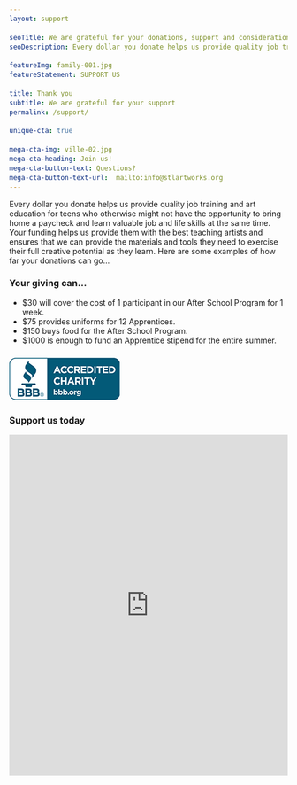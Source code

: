 ```yaml
---
layout: support

seoTitle: We are grateful for your donations, support and consideration
seoDescription: Every dollar you donate helps us provide quality job training and art education for teens who otherwise might not have the opportunity to bring home a paycheck and learn valuable job and life skills at the same time.

featureImg: family-001.jpg
featureStatement: SUPPORT US

title: Thank you
subtitle: We are grateful for your support
permalink: /support/

unique-cta: true

mega-cta-img: ville-02.jpg
mega-cta-heading: Join us!
mega-cta-button-text: Questions?
mega-cta-button-text-url:  mailto:info@stlartworks.org
---
```

Every dollar you donate helps us provide quality job training and art education for teens who otherwise might not have the opportunity to bring home a paycheck and learn valuable job and life skills at the same time. Your funding helps us provide them with the best teaching artists and ensures that we can provide the materials and tools they need to exercise their full creative potential as they learn. Here are some examples of how far your donations can go...
### Your giving can...

* $30 will cover the cost of 1 participant in our After School Program for 1 week.
* $75 provides uniforms for 12 Apprentices.
* $150 buys food for the After School Program.
* $1000 is enough to fund an Apprentice stipend for the entire summer.

### [![Better Business Bureau logo](/uploads/versions/bbblogobluesm---&#40;----200-76&#41;---.jpg)](http://www.bbb.org/stlouis/business-reviews/charity-arts-and-culture/st-louis-artworks-in-saint-louis-mo-310482094)
### Support us today

 

<div id="wufoo-qecsxr519eqmvz"><iframe id="wufooFormqecsxr519eqmvz" class="wufoo-form-container" height="616" allowtransparency="true" frameborder="0" scrolling="no" style="width:100%;border:none" src="https://stlartworks.wufoo.com/embed/qecsxr519eqmvz/def/embedKey=qecsxr519eqmvz134293&amp;entsource=&amp;referrer=">&amp;amp;amp;amp;amp;amp;lt;a href=&amp;amp;amp;amp;amp;amp;quot;&amp;amp;amp;amp;amp;lt;a href=&amp;amp;amp;quot;&amp;amp;lt;a href=&quot;https://stlartworks.wufoo.com/forms/qecsxr519eqmvz/&amp;amp;amp;amp;amp;amp;amp;quot&amp;amp;amp;amp;quot&quot; data-cms-cid=&quot;6676&quot;&amp;amp;gt;https://stlartworks.wufoo.com/forms/qecsxr519eqmvz/&amp;amp;amp;amp;amp;amp;amp;quot&amp;amp;amp;amp;quot&amp;amp;lt;/a&amp;amp;gt;; data-cms-cid=&amp;amp;amp;quot;3535&amp;amp;amp;quot;&amp;amp;amp;amp;amp;gt;&amp;amp;lt;a href=&quot;https://stlartworks.wufoo.com/forms/qecsxr519eqmvz/&amp;amp;amp;amp;amp;amp;amp;quot&amp;amp;amp;amp;amp;lt;/a&amp;amp;amp;amp;amp;gt&quot; data-cms-cid=&quot;6679&quot;&amp;amp;gt;https://stlartworks.wufoo.com/forms/qecsxr519eqmvz/&amp;amp;amp;amp;amp;amp;amp;quot&amp;amp;amp;amp;amp;lt;/a&amp;amp;amp;amp;amp;gt&amp;amp;lt;/a&amp;amp;gt;;; title=&amp;amp;amp;amp;amp;amp;quot;html form&amp;amp;amp;amp;amp;amp;quot;&amp;amp;amp;amp;amp;amp;gt;Fill out my Wufoo form!&amp;amp;amp;amp;amp;amp;lt;/a&amp;amp;amp;amp;amp;amp;gt;</iframe></div>

<script type="text/javascript">var qecsxr519eqmvz;(function(d, t) {
var s = d.createElement(t), options = {
&#39;userName&#39;:&#39;stlartworks&#39;,
&#39;formHash&#39;:&#39;qecsxr519eqmvz&#39;,
&#39;autoResize&#39;:true,
&#39;height&#39;:&#39;695&#39;,
&#39;async&#39;:true,
&#39;host&#39;:&#39;wufoo.com&#39;,
&#39;header&#39;:&#39;show&#39;,
&#39;ssl&#39;:true};
s.src = (&#39;https:&#39; == d.location.protocol ? &#39;https://&#39; : &#39;http://&#39;) + &#39;www.wufoo.com/scripts/embed/form.js&#39;;
s.onload = s.onreadystatechange = function() {
var rs = this.readyState; if (rs) if (rs != &#39;complete&#39;) if (rs != &#39;loaded&#39;) return;
try { qecsxr519eqmvz = new WufooForm();qecsxr519eqmvz.initialize(options);qecsxr519eqmvz.display(); } catch (e) {}};
var scr = d.getElementsByTagName(t)[0], par = scr.parentNode; par.insertBefore(s, scr);
})(document, &#39;script&#39;);</script>

 